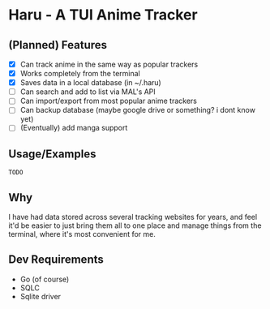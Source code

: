 # Haru - A TUI Anime Tracker

## (Planned) Features
- [x] Can track anime in the same way as popular trackers
- [x] Works completely from the terminal
- [x] Saves data in a local database (in ~/.haru)
- [ ] Can search and add to list via MAL's API
- [ ] Can import/export from most popular anime trackers
- [ ] Can backup database (maybe google drive or something? i dont know yet)
- [ ] (Eventually) add manga support

## Usage/Examples

`TODO`

## Why

I have had data stored across several tracking websites for years, and feel it'd be easier to just bring them all to one place and manage things from the terminal, where it's most convenient for me.

## Dev Requirements
- Go (of course)
- SQLC
- Sqlite driver

